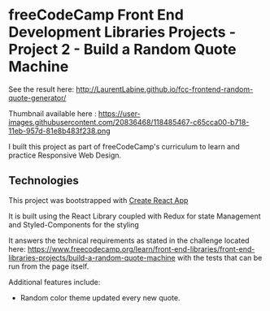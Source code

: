 # freeCodeCamp Front End Development Libraries Projects - Project 2 - Build a Random Quote Machine

See the result here: http://LaurentLabine.github.io/fcc-frontend-random-quote-generator/

Thumbnail available here : https://user-images.githubusercontent.com/20836468/118485467-c65cca00-b718-11eb-957d-81e8b483f238.png

I built this project as part of freeCodeCamp's curriculum to learn and practice Responsive Web Design.

## Technologies

This project was bootstrapped with [Create React App](https://github.com/facebook/create-react-app)

It is built using the React Library coupled with Redux for state Management and Styled-Components for the styling

It answers the technical requirements as stated in the challenge located here: https://www.freecodecamp.org/learn/front-end-libraries/front-end-libraries-projects/build-a-random-quote-machine with the tests that can be run from the page itself.

Additional features include:

* Random color theme updated every new quote.
